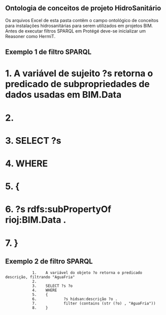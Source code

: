 ## Ontologia de conceitos de projeto HidroSanitário

Os arquivos Excel de esta pasta contêm o campo ontológico de conceitos para instalações hidrosanitárias para serem utilizados em projetos BIM.
Antes de executar filtros SPARQL em Protégé deve-se inicializar um Reasoner como HermiT.

## Exemplo 1 de filtro SPARQL 

#               1.    A variável de sujeito ?s retorna o predicado de subpropriedades de dados usadas em BIM.Data
#               2.
#               3.    SELECT ?s
#               4.    WHERE
#               5.    {   
#               6.            ?s rdfs:subPropertyOf rioj:BIM.Data .
#               7.    }

## Exemplo 2 de filtro SPARQL 

                1.    A variável do objeto ?o retorna o predicado descrição, filtrando "AguaFria"
                2.
                3.    SELECT ?s ?o
                4.    WHERE 
                5.    {   
                6.            ?s hidsan:descrição ?o .
                7.            filter (contains (str (?o) , "AguaFria"))
                8.    }
